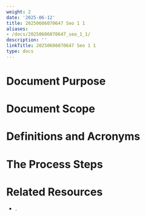 ```yaml
---
weight: 2
date: '2025-06-12'
title: 20250606070647 Seo 1 1
aliases:
- /docs/20250606070647_seo_1_1/
description: ''
linkTitle: 20250606070647 Seo 1 1
type: docs
---
```


<!-- Unsupported block type: unsupported -->

# Document Purpose

<!-- Unsupported block type: divider -->

<!-- Unsupported block type: unsupported -->



# Document Scope

<!-- Unsupported block type: divider -->

<!-- Unsupported block type: unsupported -->

# Definitions and Acronyms

<!-- Unsupported block type: divider -->

<!-- Unsupported block type: child_database -->

# The Process Steps

<!-- Unsupported block type: divider -->



# Related Resources

<!-- Unsupported block type: divider -->

- .